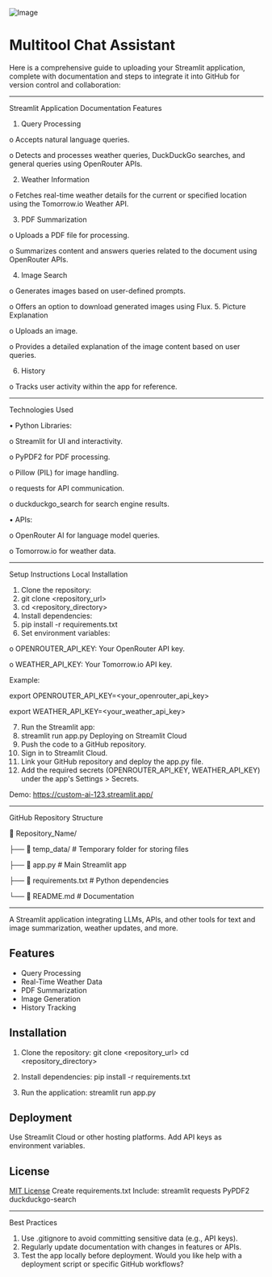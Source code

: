 ![Image](https://github.com/user-attachments/assets/83ce3945-9102-4c78-b87d-4ab35aec29e1)
# Multitool Chat Assistant
Here is a comprehensive guide to uploading your Streamlit application, complete with documentation and steps to integrate it into GitHub for version control and collaboration:
________________________________________
Streamlit Application Documentation
Features
1.	Query Processing

o	Accepts natural language queries.

o	Detects and processes weather queries, DuckDuckGo searches, and general queries using OpenRouter APIs.

2.	Weather Information

o	Fetches real-time weather details for the current or specified location using the Tomorrow.io Weather API.

3.	PDF Summarization

o	Uploads a PDF file for processing.

o	Summarizes content and answers queries related to the document using OpenRouter APIs.

4.	Image Search

o	Generates images based on user-defined prompts.

o	Offers an option to download generated images using Flux.
5.	Picture Explanation

o	Uploads an image.

o	Provides a detailed explanation of the image content based on user queries.

6.	History

o	Tracks user activity within the app for reference.
________________________________________
Technologies Used

•	Python Libraries: 

o	Streamlit for UI and interactivity.

o	PyPDF2 for PDF processing.

o	Pillow (PIL) for image handling.

o	requests for API communication.

o	duckduckgo_search for search engine results.

•	APIs: 

o	OpenRouter AI for language model queries.

o	Tomorrow.io for weather data.
________________________________________
Setup Instructions
Local Installation
1.	Clone the repository:
2.	git clone <repository_url>
3.	cd <repository_directory>
4.	Install dependencies:
5.	pip install -r requirements.txt
6.	Set environment variables:

o	OPENROUTER_API_KEY: Your OpenRouter API key.

o	WEATHER_API_KEY: Your Tomorrow.io API key.

Example:

export OPENROUTER_API_KEY=<your_openrouter_api_key>

export WEATHER_API_KEY=<your_weather_api_key>

7.	Run the Streamlit app:
8.	streamlit run app.py
Deploying on Streamlit Cloud
1.	Push the code to a GitHub repository.
2.	Sign in to Streamlit Cloud.
3.	Link your GitHub repository and deploy the app.py file.
4.	Add the required secrets (OPENROUTER_API_KEY, WEATHER_API_KEY) under the app's Settings > Secrets.

Demo: https://custom-ai-123.streamlit.app/
________________________________________
GitHub Repository Structure

📂 Repository_Name/

├── 📂 temp_data/                     # Temporary folder for storing files
  
├── 📄 app.py                         # Main Streamlit app
                                  
├── 📄 requirements.txt               # Python dependencies
                                   
└── 📄 README.md                      # Documentation
                                   
________________________________________

A Streamlit application integrating LLMs, APIs, and other tools for text and image summarization, weather updates, and more.

## Features
- Query Processing
- Real-Time Weather Data
- PDF Summarization
- Image Generation
- History Tracking

## Installation
1. Clone the repository:
git clone <repository_url> cd <repository_directory>
2. Install dependencies:
pip install -r requirements.txt

3. Run the application:
streamlit run app.py

## Deployment
Use Streamlit Cloud or other hosting platforms. Add API keys as environment variables.

## License
[MIT License](LICENSE)
Create requirements.txt
Include:
streamlit
requests
PyPDF2
duckduckgo-search
________________________________________
Best Practices
1.	Use .gitignore to avoid committing sensitive data (e.g., API keys).
2.	Regularly update documentation with changes in features or APIs.
3.	Test the app locally before deployment.
Would you like help with a deployment script or specific GitHub workflows?


